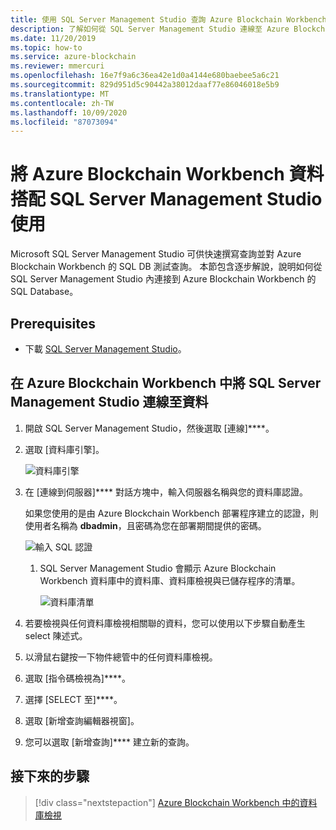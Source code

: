 ```yaml
---
title: 使用 SQL Server Management Studio 查詢 Azure Blockchain Workbench 資料
description: 了解如何從 SQL Server Management Studio 連線至 Azure Blockchain Workbench 的 SQL Database。
ms.date: 11/20/2019
ms.topic: how-to
ms.service: azure-blockchain
ms.reviewer: mmercuri
ms.openlocfilehash: 16e7f9a6c36ea42e1d0a4144e680baebee5a6c21
ms.sourcegitcommit: 829d951d5c90442a38012daaf77e86046018e5b9
ms.translationtype: MT
ms.contentlocale: zh-TW
ms.lasthandoff: 10/09/2020
ms.locfileid: "87073094"
---
```

# <a name="using-azure-blockchain-workbench-data-with-sql-server-management-studio"></a>將 Azure Blockchain Workbench 資料搭配 SQL Server Management Studio 使用

Microsoft SQL Server Management Studio 可供快速撰寫查詢並對 Azure Blockchain Workbench 的 SQL DB 測試查詢。 本節包含逐步解說，說明如何從 SQL Server Management Studio 內連接到 Azure Blockchain Workbench 的 SQL Database。

## <a name="prerequisites"></a>Prerequisites

* 下載 [SQL Server Management Studio](/sql/ssms/download-sql-server-management-studio-ssms?view=sql-server-2017)。

## <a name="connecting-sql-server-management-studio-to-data-in-azure-blockchain-workbench"></a>在 Azure Blockchain Workbench 中將 SQL Server Management Studio 連線至資料

1. 開啟 SQL Server Management Studio，然後選取 [連線]****。
2. 選取 [資料庫引擎]。

    ![資料庫引擎](./media/data-sql-management-studio/database-engine.png)

3. 在 [連線到伺服器]**** 對話方塊中，輸入伺服器名稱與您的資料庫認證。

    如果您使用的是由 Azure Blockchain Workbench 部署程序建立的認證，則使用者名稱為 **dbadmin**，且密碼為您在部署期間提供的密碼。

    ![輸入 SQL 認證](./media/data-sql-management-studio/sql-creds.png)

   1. SQL Server Management Studio 會顯示 Azure Blockchain Workbench 資料庫中的資料庫、資料庫檢視與已儲存程序的清單。

      ![資料庫清單](./media/data-sql-management-studio/db-list.png)

5. 若要檢視與任何資料庫檢視相關聯的資料，您可以使用以下步驟自動產生 select 陳述式。
6. 以滑鼠右鍵按一下物件總管中的任何資料庫檢視。
7. 選取 [指令碼檢視為]****。
8. 選擇 [SELECT 至]****。
9. 選取 [新增查詢編輯器視窗]。
10. 您可以選取 [新增查詢]**** 建立新的查詢。

## <a name="next-steps"></a>接下來的步驟

> [!div class="nextstepaction"]
> [Azure Blockchain Workbench 中的資料庫檢視](database-views.md)
